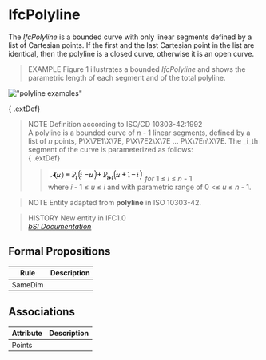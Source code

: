 IfcPolyline
===========
The _IfcPolyline_ is a bounded curve with only linear segments defined by a
list of Cartesian points. If the first and the last Cartesian point in the
list are identical, then the polyline is a closed curve, otherwise it is an
open curve.  
  
> EXAMPLE  Figure 1 illustrates a bounded _IfcPolyline_ and shows the
> parametric length of each segment and of the total polyline.  
  
!["polyline examples"](../figures/ifcpolyline-fig1.png "Figure 1 -- Bounded
_IfcPolyline_ with parametric length")  
  
{ .extDef}  
> NOTE  Definition according to ISO/CD 10303-42:1992  
> A polyline is a bounded curve of _n_ - 1 linear segments, defined by a list
> of _n_ points, P\X\7E1\X\7E, P\X\7E2\X\7E ... P\X\7En\X\7E. The _i_th
> segment of the curve is parameterized as follows:  
{ .extDef}  
>> ![Image](../figures/ifcpolyline-math1.gif)    _for_ 1 ≤ _i_ ≤ _n_ - 1  
> where _i_ - 1 ≤ _u_ ≤ _i_ and with parametric range of 0 <≤ _u_ ≤ _n_ - 1.  
  
> NOTE  Entity adapted from **polyline** in ISO 10303-42.  
  
> HISTORY  New entity in IFC1.0  
[ _bSI
Documentation_](https://standards.buildingsmart.org/IFC/DEV/IFC4_2/FINAL/HTML/schema/ifcgeometryresource/lexical/ifcpolyline.htm)


Formal Propositions
-------------------
| Rule    | Description   |
|---------|---------------|
| SameDim |               |

Associations
------------
| Attribute   | Description   |
|-------------|---------------|
| Points      |               |

